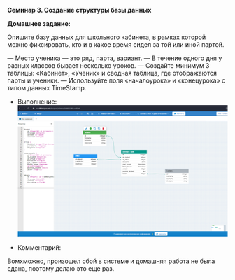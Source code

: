**Семинар 3. Создание структуры базы данных**

**Домашнее задание:**

Опишите базу данных для школьного кабинета, в рамках которой можно фиксировать, кто и в какое время сидел за той или иной партой.

— Место ученика — это ряд, парта, вариант.
— В течение одного дня у разных классов бывает несколько уроков.
— Создайте минимум 3 таблицы: «Кабинет», «Ученик» и сводная таблица, где отображаются парты и ученики.
— Используйте поля «началоурока» и «конецурока» с типом данных TimeStamp.

* Выполнение:
![ERD](https://github.com/Gregorian1489/DataBaseStarting/blob/main/startBD.png)

* Комментарий:

Вомхможно, произошел сбой в системе и домашняя работа не была сдана, поэтому делаю это еще раз. 
